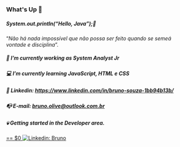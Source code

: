 ### What's Up  👋

##### System.out.println(“Hello, Java”);🤘

“*Não há nada impossível que não possa ser feito quando se semeá vontade e disciplina*”.

##### 🔭 I’m currently working as System Analyst Jr
##### 💻 I’m currently learning JavaScript, HTML e CSS
##### 👔 Linkedin: https://www.linkedin.com/in/bruno-souza-1bb94b13b/
##### 📭 E-mail: bruno.olive@outlook.com.br
##### 💀 Getting started in the Developer area.

<a href="https://www.linkedin.com/in/bruno-souza-1bb94b13b/" rel="nofollow"> == $0
  <img src="https://camo.githubusercontent.com/2b80ca520a7c38fed7ff7429ea7926890030b9cbcf34f79ee896a926a79da7eb/68747470733a2f2f696d672e736869656c64732e696f2f62616467652f2d4c696e6b6564696e2d626c75653f7374796c653d666c61742d737175617265266c6f676f3d4c696e6b6564696e266c6f676f436f6c6f723d7768697465266c696e6b3d68747470733a2f2f7777772e6c696e6b6564696e2e636f6d2f696e2f6c6f69616e652f" alt="Linkedin: Bruno" data-canonical-src="https://img.shields.io/badge/-Linkedin-blue?style=flat-square&amp;logo=Linkedin&amp;logoColor=white&amp;link=https://www.linkedin.com/in/bruno-souza-1bb94b13b/" style="max-width: 100%;">
